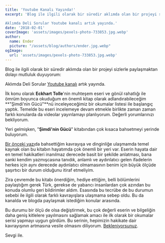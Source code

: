 ```yaml
---
title: 'Youtube Kanalı Yayında!'
excerpt: 'Blog ile ilgili olarak bir süredir aklımda olan bir projeyi sizlerle paylaşmaktan dolayı mutluluk duyuyorum:

Aklımda Deli Sorular Youtube kanalı artık yayında.'
date: '2018-02-01'
coverImage: 'assets/images/pexels-photo-733853.jpg.webp'
author:
  name: Ender
  picture: "/assets/blog/authors/ender.jpg.webp"
ogImage:
  url: 'assets/images/pexels-photo-733853.jpg.webp'
---
```


Blog ile ilgili olarak bir süredir aklımda olan bir projeyi sizlerle paylaşmaktan dolayı mutluluk duyuyorum:

Aklımda Deli Sorular [Youtube kanalı](https://www.youtube.com/channel/UCq3wx4QmzkQP-hJRo5LOE6Q) artık yayında.

İlk konu olarak **Eckhart Tolle**'nin muhteşem eseri ve gönül rahatlığı ile ömrüm boyunca okuduğum en önemli kitap olarak adlandırabileceğim **"Şimdi'nin Gücü"**nü inceleyeceğimiz bir okumalar listesi ile başlangıç yaptık. Temelde bu eseri incelemeye devam etmekle birlikte zaman zaman farklı konularda da videolar yayınlamayı planlıyorum. Değerli yorumlarınızı bekliyorum.

Yeri gelmişken, "**Şimdi'nin Gücü**" kitabından çok kısaca bahsetmeyi yerinde buluyorum.

[Bir önceki yazı](http://www.aklimdadelisorular.org/simdi-yeni-seyler-soylemek-lazim/)da bahsettiğim kavrayışa ve dinginliğe ulaşmamda temel kaynak olan bu kitabın hayatımda çok önemli bir yeri var. Eserin hayata dair en temel hakikatleri inanılmaz derecede basit bir şekilde anlatması, bana sanki kendim yazmışcasına tanıdık, anlamlı ve aydınlatıcı gelen ifadelerin herkes için aynı derecede aydınlatıcı olmamasının benim için büyük ölçüde şaşırtıcı bir durum olduğunu itiraf etmeliyim.

Zira çevremde bu kitabı önerdiğim, hediye ettiğim, belli bölümlerini paylaştığım gerek Türk, gerekse de yabancı insanlardan çok azından bu konuda olumlu geri bildirimler aldım. Esasında bu tecrübe de bu durumun sebebi ile ilgili olarak farklı kavrayışlara ulaşmama sebep oldu. Bu da kanalda ve blogda paylaşmak istediğim konular arasında.

Bu durumu bir ölçü de olsa değiştirmek, bu çok değerli eserin ve bilgeliğin daha geniş kitlelere yayılmasını sağlamak amacı ile ilk olarak bir okumalar serisi yapmayı uygun gördüm. Bu serinin, hepimizin hakikate dair kavrayışının artmasına vesile olmasını diliyorum. [Bekleniyorsunuz](https://www.youtube.com/channel/UCq3wx4QmzkQP-hJRo5LOE6Q).

Sevgi ile.
